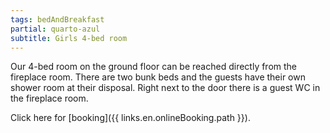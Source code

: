 ```yaml
---
tags: bedAndBreakfast
partial: quarto-azul
subtitle: Girls 4-bed room
---
```


Our 4-bed room on the ground floor can be reached directly from the fireplace room. There are two bunk beds and the guests have their own shower room at their disposal. Right next to the door there is a guest WC in the fireplace room.

Click here for [booking]({{ links.en.onlineBooking.path }}).
